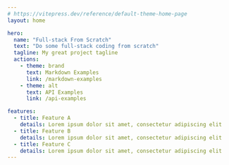 ```yaml
---
# https://vitepress.dev/reference/default-theme-home-page
layout: home

hero:
  name: "Full-stack From Scratch"
  text: "Do some full-stack coding from scratch"
  tagline: My great project tagline
  actions:
    - theme: brand
      text: Markdown Examples
      link: /markdown-examples
    - theme: alt
      text: API Examples
      link: /api-examples

features:
  - title: Feature A
    details: Lorem ipsum dolor sit amet, consectetur adipiscing elit
  - title: Feature B
    details: Lorem ipsum dolor sit amet, consectetur adipiscing elit
  - title: Feature C
    details: Lorem ipsum dolor sit amet, consectetur adipiscing elit
---
```


<script setup>
  import Test from './components/Test.vue'
</script>

<test />
